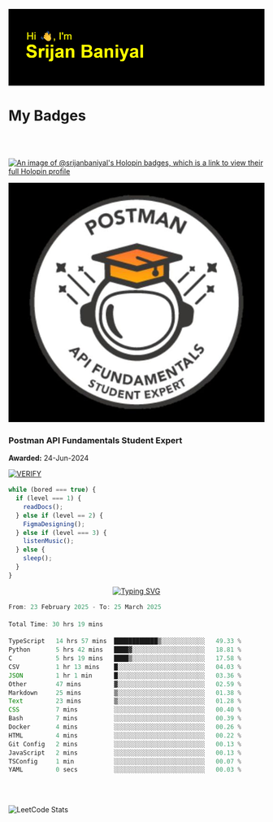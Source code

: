 ![Header](./header.png)

# My Badges

<Br />
<Br />

[![An image of @srijanbaniyal's Holopin badges, which is a link to view their full Holopin profile](https://holopin.me/srijanbaniyal)](https://holopin.io/@srijanbaniyal)

[![Postman API Fundamentals Student Expert](/Postman.jpeg)](https://api.badgr.io/public/assertions/r9BLLy0oTfKJBbkGuDI1zA)

### Postman API Fundamentals Student Expert

**Awarded:** 24-Jun-2024

[![VERIFY](https://img.shields.io/badge/VERIFY-blue)](https://badgecheck.io?url=https%3A%2F%2Fapi.badgr.io%2Fpublic%2Fassertions%2Fr9BLLy0oTfKJBbkGuDI1zA)

```javascript
while (bored === true) {
  if (level === 1) {
    readDocs();
  } else if (level == 2) {
    FigmaDesigning();
  } else if (level === 3) {
    listenMusic();
  } else {
    sleep();
  }
}
```

<p align="center">
  <a href="https://git.io/typing-svg"><img src="https://readme-typing-svg.demolab.com?font=Tilt+Prism&size=30&pause=1000&color=0FF75B&center=true&vCenter=true&width=800&height=80&lines=Time+spent+on+various+Programming+languages" alt="Typing SVG" /></a>
</p>

<!--START_SECTION:waka-->

```TypeScript
From: 23 February 2025 - To: 25 March 2025

Total Time: 30 hrs 19 mins

TypeScript   14 hrs 57 mins  ████████████▒░░░░░░░░░░░░   49.33 %
Python       5 hrs 42 mins   ████▓░░░░░░░░░░░░░░░░░░░░   18.81 %
C            5 hrs 19 mins   ████▒░░░░░░░░░░░░░░░░░░░░   17.58 %
CSV          1 hr 13 mins    █░░░░░░░░░░░░░░░░░░░░░░░░   04.03 %
JSON         1 hr 1 min      █░░░░░░░░░░░░░░░░░░░░░░░░   03.36 %
Other        47 mins         ▓░░░░░░░░░░░░░░░░░░░░░░░░   02.59 %
Markdown     25 mins         ▒░░░░░░░░░░░░░░░░░░░░░░░░   01.38 %
Text         23 mins         ▒░░░░░░░░░░░░░░░░░░░░░░░░   01.28 %
CSS          7 mins          ░░░░░░░░░░░░░░░░░░░░░░░░░   00.40 %
Bash         7 mins          ░░░░░░░░░░░░░░░░░░░░░░░░░   00.39 %
Docker       4 mins          ░░░░░░░░░░░░░░░░░░░░░░░░░   00.26 %
HTML         4 mins          ░░░░░░░░░░░░░░░░░░░░░░░░░   00.22 %
Git Config   2 mins          ░░░░░░░░░░░░░░░░░░░░░░░░░   00.13 %
JavaScript   2 mins          ░░░░░░░░░░░░░░░░░░░░░░░░░   00.13 %
TSConfig     1 min           ░░░░░░░░░░░░░░░░░░░░░░░░░   00.07 %
YAML         0 secs          ░░░░░░░░░░░░░░░░░░░░░░░░░   00.03 %
```

<!--END_SECTION:waka-->

<Br />
<Br />

![LeetCode Stats](https://leetcard.jacoblin.cool/Srijan-Baniyal?theme=dark&font=Rasa&ext=contest)
